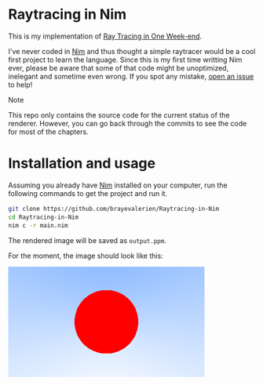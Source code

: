 # Raytracing in Nim
This is my implementation of [Ray Tracing in One Week-end](https://raytracing.github.io/books/RayTracingInOneWeekend.html).

I've never coded in [Nim](https://nim-lang.org/) and thus thought a simple raytracer would be a cool first project to learn the language. Since this is my first time writting Nim ever, please be aware that some of that code might be unoptimized, inelegant and sometime even wrong. If you spot any mistake, [open an issue](https://github.com/brayevalerien/Raytracing-in-Nim/issues) to help!

> [!NOTE]  
> This repo only contains the source code for the current status of the renderer. However, you can go back through the commits to see the code for most of the chapters.

# Installation and usage
Assuming you already have [Nim](https://nim-lang.org/) installed on your computer, run the following commands to get the project and run it.
```bash
git clone https://github.com/brayevalerien/Raytracing-in-Nim
cd Raytracing-in-Nim
nim c -r main.nim
```

The rendered image will be saved as `output.ppm`.

For the moment, the image should look like this:

![Current default render image](output.png)
